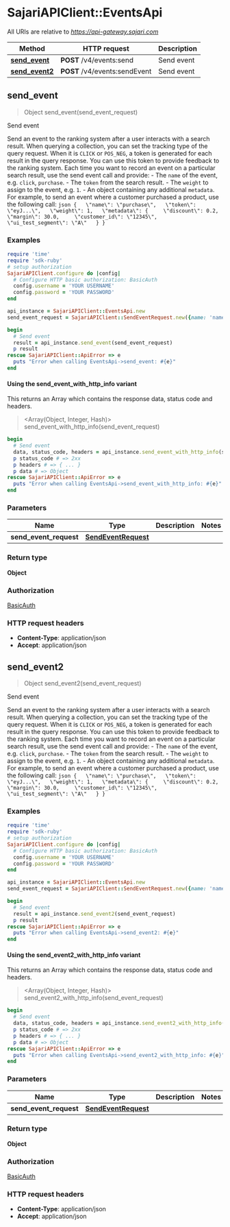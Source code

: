 # SajariAPIClient::EventsApi

All URIs are relative to *https://api-gateway.sajari.com*

| Method | HTTP request | Description |
| ------ | ------------ | ----------- |
| [**send_event**](EventsApi.md#send_event) | **POST** /v4/events:send | Send event |
| [**send_event2**](EventsApi.md#send_event2) | **POST** /v4/events:sendEvent | Send event |


## send_event

> Object send_event(send_event_request)

Send event

Send an event to the ranking system after a user interacts with a search result.  When querying a collection, you can set the tracking type of the query request. When it is `CLICK` or `POS_NEG`, a token is generated for each result in the query response. You can use this token to provide feedback to the ranking system. Each time you want to record an event on a particular search result, use the send event call and provide:  - The `name` of the event, e.g. `click`, `purchase`. - The `token` from the search result. - The `weight` to assign to the event, e.g. `1`. - An object containing any additional `metadata`.  For example, to send an event where a customer purchased a product, use the following call:  ```json {   \"name\": \"purchase\",   \"token\": \"eyJ...\",   \"weight\": 1,   \"metadata\": {     \"discount\": 0.2,     \"margin\": 30.0,     \"customer_id\": \"12345\",     \"ui_test_segment\": \"A\"   } } ```

### Examples

```ruby
require 'time'
require 'sdk-ruby'
# setup authorization
SajariAPIClient.configure do |config|
  # Configure HTTP basic authorization: BasicAuth
  config.username = 'YOUR USERNAME'
  config.password = 'YOUR PASSWORD'
end

api_instance = SajariAPIClient::EventsApi.new
send_event_request = SajariAPIClient::SendEventRequest.new({name: 'name_example', token: 'token_example'}) # SendEventRequest | 

begin
  # Send event
  result = api_instance.send_event(send_event_request)
  p result
rescue SajariAPIClient::ApiError => e
  puts "Error when calling EventsApi->send_event: #{e}"
end
```

#### Using the send_event_with_http_info variant

This returns an Array which contains the response data, status code and headers.

> <Array(Object, Integer, Hash)> send_event_with_http_info(send_event_request)

```ruby
begin
  # Send event
  data, status_code, headers = api_instance.send_event_with_http_info(send_event_request)
  p status_code # => 2xx
  p headers # => { ... }
  p data # => Object
rescue SajariAPIClient::ApiError => e
  puts "Error when calling EventsApi->send_event_with_http_info: #{e}"
end
```

### Parameters

| Name | Type | Description | Notes |
| ---- | ---- | ----------- | ----- |
| **send_event_request** | [**SendEventRequest**](SendEventRequest.md) |  |  |

### Return type

**Object**

### Authorization

[BasicAuth](../README.md#BasicAuth)

### HTTP request headers

- **Content-Type**: application/json
- **Accept**: application/json


## send_event2

> Object send_event2(send_event_request)

Send event

Send an event to the ranking system after a user interacts with a search result.  When querying a collection, you can set the tracking type of the query request. When it is `CLICK` or `POS_NEG`, a token is generated for each result in the query response. You can use this token to provide feedback to the ranking system. Each time you want to record an event on a particular search result, use the send event call and provide:  - The `name` of the event, e.g. `click`, `purchase`. - The `token` from the search result. - The `weight` to assign to the event, e.g. `1`. - An object containing any additional `metadata`.  For example, to send an event where a customer purchased a product, use the following call:  ```json {   \"name\": \"purchase\",   \"token\": \"eyJ...\",   \"weight\": 1,   \"metadata\": {     \"discount\": 0.2,     \"margin\": 30.0,     \"customer_id\": \"12345\",     \"ui_test_segment\": \"A\"   } } ```

### Examples

```ruby
require 'time'
require 'sdk-ruby'
# setup authorization
SajariAPIClient.configure do |config|
  # Configure HTTP basic authorization: BasicAuth
  config.username = 'YOUR USERNAME'
  config.password = 'YOUR PASSWORD'
end

api_instance = SajariAPIClient::EventsApi.new
send_event_request = SajariAPIClient::SendEventRequest.new({name: 'name_example', token: 'token_example'}) # SendEventRequest | 

begin
  # Send event
  result = api_instance.send_event2(send_event_request)
  p result
rescue SajariAPIClient::ApiError => e
  puts "Error when calling EventsApi->send_event2: #{e}"
end
```

#### Using the send_event2_with_http_info variant

This returns an Array which contains the response data, status code and headers.

> <Array(Object, Integer, Hash)> send_event2_with_http_info(send_event_request)

```ruby
begin
  # Send event
  data, status_code, headers = api_instance.send_event2_with_http_info(send_event_request)
  p status_code # => 2xx
  p headers # => { ... }
  p data # => Object
rescue SajariAPIClient::ApiError => e
  puts "Error when calling EventsApi->send_event2_with_http_info: #{e}"
end
```

### Parameters

| Name | Type | Description | Notes |
| ---- | ---- | ----------- | ----- |
| **send_event_request** | [**SendEventRequest**](SendEventRequest.md) |  |  |

### Return type

**Object**

### Authorization

[BasicAuth](../README.md#BasicAuth)

### HTTP request headers

- **Content-Type**: application/json
- **Accept**: application/json


